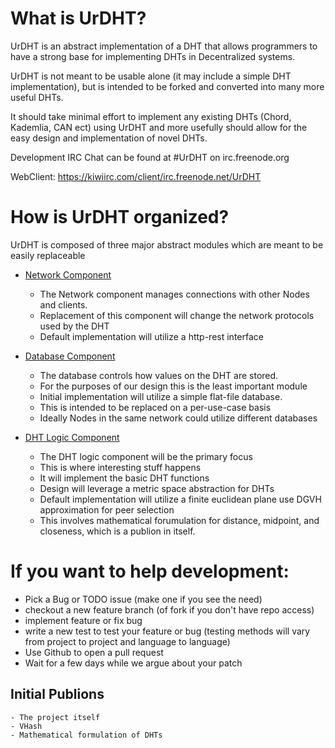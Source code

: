 # What is UrDHT?

UrDHT is an abstract implementation of a DHT that allows programmers to have a strong base for implementing DHTs in Decentralized systems.

UrDHT is not meant to be usable alone (it may include a simple DHT implementation), but is intended to be forked and converted into many more useful DHTs. 

It should take minimal effort to implement any existing DHTs (Chord, Kademlia, CAN ect) using UrDHT and more usefully should allow for the easy design and implementation of novel DHTs.

Development IRC Chat can be found at #UrDHT on irc.freenode.org

WebClient: https://kiwiirc.com/client/irc.freenode.net/UrDHT

# How is UrDHT organized?

UrDHT is composed of three major abstract modules which are meant to be easily replaceable

- [Network Component](./Network.md)
	- The Network component manages connections with other Nodes and clients.
	- Replacement of this component will change the network protocols used by the DHT
	- Default implementation will utilize a http-rest interface

- [Database Component](./Database.md)
	- The database controls how values on the DHT are stored.
	- For the purposes of our design this is the least important module
	- Initial implementation will utilize a simple flat-file database. 
	- This is intended to be replaced on a per-use-case basis
	- Ideally Nodes in the same network could utilize different databases

- [DHT Logic Component](./DHT_Logic.md)
	- The DHT logic component will be the primary focus
	- This is where interesting stuff happens
	- It will implement the basic DHT functions
	- Design will leverage a metric space abstraction for DHTs
	- Default implementation will utilize a finite euclidean plane use DGVH approximation for peer selection
	- This involves mathematical forumulation for distance, midpoint, and closeness, which is a publion in itself.


# If you want to help development:

- Pick a Bug or TODO issue (make one if you see the need)
- checkout a new feature branch (of fork if you don't have repo access)
- implement feature or fix bug
- write a new test to test your feature or bug (testing methods will vary from project to project and language to language)
- Use Github to open a pull request
- Wait for a few days while we argue about your patch


## Initial Publions
	- The project itself
	- VHash
	- Mathematical formulation of DHTs
